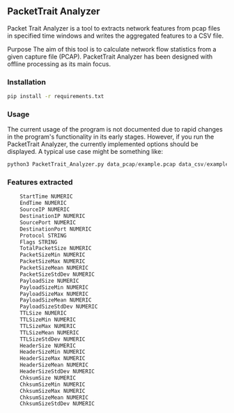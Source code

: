 ## PacketTrait Analyzer

Packet Trait Analyzer is a tool to extracts network features from pcap files in specified time windows and writes the aggregated features to a CSV file.

Purpose
The aim of this tool is to calculate network flow statistics from a given capture file (PCAP). PacketTrait Analyzer has been designed with offline processing as its main focus.

### Installation

```bash
pip install -r requirements.txt
```

### Usage
The current usage of the program is not documented due to rapid changes in the program's functionality in its early stages. However, if you run the PacketTrait Analyzer, the currently implemented options should be displayed. A typical use case might be something like:

```python
python3 PacketTrait_Analyzer.py data_pcap/example.pcap data_csv/example.csv
```

### Features extracted

```bash
    StartTime NUMERIC
    EndTime NUMERIC
    SourceIP NUMERIC
    DestinationIP NUMERIC
    SourcePort NUMERIC
    DestinationPort NUMERIC
    Protocol STRING
    Flags STRING
    TotalPacketSize NUMERIC
    PacketSizeMin NUMERIC
    PacketSizeMax NUMERIC
    PacketSizeMean NUMERIC
    PacketSizeStdDev NUMERIC
    PayloadSize NUMERIC
    PayloadSizeMin NUMERIC
    PayloadSizeMax NUMERIC
    PayloadSizeMean NUMERIC
    PayloadSizeStdDev NUMERIC
    TTLSize NUMERIC
    TTLSizeMin NUMERIC
    TTLSizeMax NUMERIC
    TTLSizeMean NUMERIC
    TTLSizeStdDev NUMERIC
    HeaderSize NUMERIC
    HeaderSizeMin NUMERIC
    HeaderSizeMax NUMERIC
    HeaderSizeMean NUMERIC
    HeaderSizeStdDev NUMERIC
    ChksumSize NUMERIC
    ChksumSizeMin NUMERIC
    ChksumSizeMax NUMERIC
    ChksumSizeMean NUMERIC
    ChksumSizeStdDev NUMERIC
```